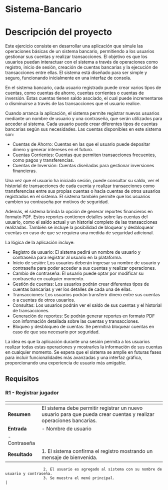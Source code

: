 # Sistema-Bancario
# Descripción del proyecto
Este ejercicio consiste en desarrollar una aplicación que simule las operaciones básicas de un sistema bancario, permitiendo a los usuarios gestionar sus cuentas y realizar transacciones. El objetivo es que los usuarios puedan interactuar con el sistema a través de operaciones como registro, inicio de sesión, creación de cuentas bancarias y la ejecución de transacciones entre ellas. El sistema está diseñado para ser simple y seguro, funcionando inicialmente en una interfaz de consola.

En el sistema bancario, cada usuario registrado puede crear varios tipos de cuentas, como cuentas de ahorro, cuentas corrientes o cuentas de inversión. Estas cuentas tienen saldo asociado, el cual puede incrementarse o disminuirse a través de las transacciones que el usuario realice.

Cuando arranca la aplicación, el sistema permite registrar nuevos usuarios mediante un nombre de usuario y una contraseña, que serán utilizados para acceder al sistema. Cada usuario puede crear diferentes tipos de cuentas bancarias según sus necesidades. Las cuentas disponibles en este sistema son:

- Cuentas de Ahorro: Cuentas en las que el usuario puede depositar dinero y generar intereses en el futuro.
- Cuentas Corrientes: Cuentas que permiten transacciones frecuentes, como pagos y transferencias.
- Cuentas de Inversión: Cuentas diseñadas para gestionar inversiones financieras.

Una vez que el usuario ha iniciado sesión, puede consultar su saldo, ver el historial de transacciones de cada cuenta y realizar transacciones como transferencias entre sus propias cuentas o hacia cuentas de otros usuarios registrados en el sistema. El sistema también permite que los usuarios cambien su contraseña por motivos de seguridad.

Además, el sistema brinda la opción de generar reportes financieros en formato PDF. Estos reportes contienen detalles sobre las cuentas del usuario, como el saldo actual y un historial completo de las transacciones realizadas. También se incluye la posibilidad de bloquear y desbloquear cuentas en caso de que se requiera una medida de seguridad adicional.

La lógica de la aplicación incluye:

- Registro de usuario: El sistema pedirá un nombre de usuario y contraseña para registrar al usuario en la plataforma.
- Inicio de sesión: Los usuarios deberán ingresar su nombre de usuario y contraseña para poder acceder a sus cuentas y realizar operaciones.
- Cambio de contraseña: El usuario puede optar por modificar su contraseña en cualquier momento.
- Gestión de cuentas: Los usuarios podrán crear diferentes tipos de cuentas bancarias y ver los detalles de cada una de ellas.
- Transacciones: Los usuarios podrán transferir dinero entre sus cuentas o a cuentas de otros usuarios.
- Consultas: Los usuarios podrán ver el saldo de sus cuentas y el historial de transacciones.
- Generación de reportes: Se podrán generar reportes en formato PDF con información detallada sobre las cuentas y transacciones.
- Bloqueo y desbloqueo de cuentas: Se permitirá bloquear cuentas en caso de que sea necesario por seguridad.

La idea es que la aplicación durante una sesión permita a los usuarios realizar todas estas operaciones y mostrarles la información de sus cuentas en cualquier momento. Se espera que el sistema se amplíe en futuras fases para incluir funcionalidades más avanzadas y una interfaz gráfica, proporcionando una experiencia de usuario más amigable.

## Requisitos 

### R1 - Registrar jugador

| <!-- --> 	      | <!-- --> 	                                                                                                                                                                                         |
|:----------------|:---------------------------------------------------------------------------------------------------------------------------------------------------------------------------------------------------|
| **Resumen** 	   | El sistema debe permitir registrar un nuevo usuario para que pueda crear cuentas y realizar operaciones bancarias.                                                                                                                       |
| **Entrada** 	   | - Nombre de usuario   
                     - Contraseña                                                                                                                                                                                      |
| **Resultado** 	 | 1. El sistema confirma el registro mostrando un mensaje de bienvenida.
                     2. El usuario es agregado al sistema con su nombre de usuario y contraseña.
                     3. Se muestra el menú principal. 	                                                                                                                                                                |
